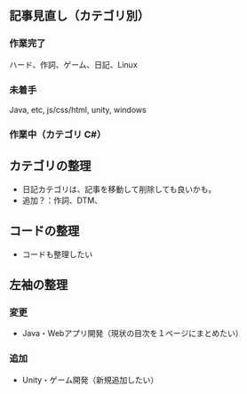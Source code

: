 ## 記事見直し（カテゴリ別）
### 作業完了
ハード、作詞、ゲーム、日記、Linux

### 未着手
Java, etc, js/css/html, unity, windows

### 作業中（カテゴリ C#）





## カテゴリの整理
- 日記カテゴリは、記事を移動して削除しても良いかも。
- 追加？：作詞、DTM、

## コードの整理
- コードも整理したい

## 左袖の整理
### 変更
- Java・Webアプリ開発（現状の目次を１ページにまとめたい）

### 追加
- Unity・ゲーム開発（新規追加したい）

